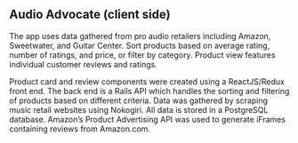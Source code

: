Audio Advocate (client side)
---
The app uses data gathered from pro audio retailers including Amazon, Sweetwater, and Guitar Center. Sort products based on average rating, number of ratings, and price, or filter by category. Product view features individual customer reviews and ratings.

Product card and review components were created using a ReactJS/Redux front end. The back end is a Rails API which handles the sorting and filtering of products based on different criteria. Data was gathered by scraping music retail websites using Nokogiri. All data is stored in a PostgreSQL database. Amazon’s Product Advertising API was used to generate iFrames containing reviews from Amazon.com.
